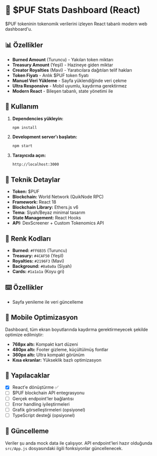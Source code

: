 # 💎 $PUF Stats Dashboard (React)

$PUF tokeninin tokenomik verilerini izleyen React tabanlı modern web dashboard'u.

## 📊 Özellikler

- **Burned Amount** (Turuncu) - Yakılan token miktarı
- **Treasury Amount** (Yeşil) - Hazineye giden miktar
- **Creator Royalties** (Mavi) - Yaratıcılara dağıtılan telif hakları
- **Token Fiyatı** - Anlık $PUF token fiyatı
- **Manuel Veri Yükleme** - Sayfa yüklendiğinde veri çekme
- **Ultra Responsive** - Mobil uyumlu, kaydırma gerektirmez
- **Modern React** - Bileşen tabanlı, state yönetimi ile

## 🚀 Kullanım

1. **Dependencies yükleyin:**
   ```bash
   npm install
   ```

2. **Development server'ı başlatın:**
   ```bash
   npm start
   ```

3. **Tarayıcıda açın:**
   ```
   http://localhost:3000
   ```

## 🔧 Teknik Detaylar

- **Token:** $PUF
- **Blockchain:** World Network (QuikNode RPC)
- **Framework:** React 18
- **Blockchain Library:** Ethers.js v6
- **Tema:** Siyah/Beyaz minimal tasarım
- **State Management:** React Hooks
- **API:** DexScreener + Custom Tokenomics API

## 🎨 Renk Kodları

- **Burned:** `#FF6B35` (Turuncu)
- **Treasury:** `#4CAF50` (Yeşil)  
- **Royalties:** `#2196F3` (Mavi)
- **Background:** `#0a0a0a` (Siyah)
- **Cards:** `#1a1a1a` (Koyu gri)

## ⌨️ Özellikler

- Sayfa yenileme ile veri güncelleme

## 📱 Mobile Optimizasyon

Dashboard, tüm ekran boyutlarında kaydırma gerektirmeyecek şekilde optimize edilmiştir:
- **768px altı:** Kompakt kart düzeni
- **480px altı:** Footer gizleme, küçültülmüş fontlar
- **360px altı:** Ultra kompakt görünüm  
- **Kısa ekranlar:** Yükseklik bazlı optimizasyon

## 📝 Yapılacaklar

- [x] React'e dönüştürme ✅
- [ ] $PUF blockchain API entegrasyonu
- [ ] Gerçek endpoint'ler bağlantısı
- [ ] Error handling iyileştirmeleri
- [ ] Grafik görselleştirmeleri (opsiyonel)
- [ ] TypeScript desteği (opsiyonel)  

## 🔄 Güncelleme

Veriler şu anda mock data ile çalışıyor. API endpoint'leri hazır olduğunda `src/App.js` dosyasındaki ilgili fonksiyonlar güncellenecek.

